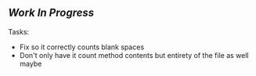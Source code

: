 *Work In Progress*
------------------

Tasks:

* Fix so it correctly counts blank spaces
* Don't only have it count method contents but entirety of the file as well maybe
